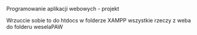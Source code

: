Programowanie aplikacji webowych - projekt

Wrzuccie sobie to do htdocs w folderze XAMPP
wszystkie rzeczy z weba do folderu weselaPAW